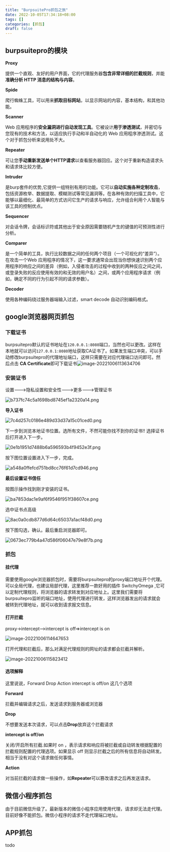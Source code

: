 ```yaml
---
title: "BurpsuitePro抓包之旅"
date: 2022-10-05T17:34:18+08:00
tags: []
categories: [抓包]
draft: false
---
```


## burpsuitepro的模块

**Proxy**

提供一个直观、友好的用户界面，它的代理服务器**包含非常详细的拦截规则**，并能**准确分析 HTTP 消息的结构与内容**。

**Spide**

爬行蜘蛛工具，可以用来**抓取目标网站**，以显示网站的内容，基本结构，和其他功能。

**Scanner**

Web 应用程序的**安全漏洞进行自动发现工具**。它被设计**用于渗透测试**，并密切与您现有的技术和方法，以适应执行手动和半自动化的 Web 应用程序渗透测试。这个对于抓包分析来说用处不大。

**Repeater**

可让您**手动重新发送单个HTTP请求**以查看服务器回应。这个对于重新构造请求头和请求体比较方便。

**Intruder**

是burp套件的优势,它提供一组特别有用的功能。它可以**自动实施各种定制攻击**，包括资源枚举、数据提取、模糊测试等常见漏洞等。在各种有效的扫描工具中，它能够以最细化、最简单的方式访问它生产的请求与响应，允许组合利用个人智能与该工具的控制优点。

**Sequencer**

对会话令牌，会话标识符或其他出于安全原因需要随机产生的键值的可预测性进行分析。

**Comparer**

是一个简单的工具，执行比较数据之间的任何两个项目（一个可视化的“差异”）。在攻击一个Web 应用程序的情况下，这一要求通常会出现当你想快速识别两个应用程序的响应之间的差异（例如，入侵者攻击的过程中收到的两种反应之间之间，或登录失败的反应使用有效的和无效的用户名）之间，或两个应用程序请求（例如，确定不同的行为引起不同的请求参数）。

**Decoder**

使用各种编码绕过服务器端输入过滤，smart decode 自动识别编码格式。

## google浏览器网页抓包

### 下载证书

burpsuitepro默认的证书地址在`120.0.0.1:8080`端口，当然也可以更改。这样在本地就可以访问`127.0.0.1:8080`地址获取CA证书了。如果发生端口冲突，可以手动修改burpsuitepro的代理地址端口，这样只需要在对应代理端口访问即可。然后点击 **CA Certificate**即可下载证书![image-20221006113634706](https://raw.githubusercontent.com/cold-bin/img-for-cold-bin-blog/master/img/202210061136901.png)

### 安装证书

设置--->隐私设置和安全性--->更多--->管理证书

![b737fc74c5a1698bd8745ef1a2320a14.png](https://raw.githubusercontent.com/cold-bin/img-for-cold-bin-blog/master/img/202210061125310.png)

**导入证书**

![7c4d257c0186e489d33d37a15c01ced0.png](https://raw.githubusercontent.com/cold-bin/img-for-cold-bin-blog/master/img/202210061126216.png)

下一步到浏览本地证书位置。选所有文件，不然可能你找不到你的证书!! 选择证书后打开进入下一步。

![0e1b1951d7488b6a596593b4f9452e3f.png](https://raw.githubusercontent.com/cold-bin/img-for-cold-bin-blog/master/img/202210061126793.png)


按下图位置设置进入下一步，完成。

![a548a0ffefcd751bd8cc76f61d7cd946.png](https://raw.githubusercontent.com/cold-bin/img-for-cold-bin-blog/master/img/202210061126621.png)



**最后设置证书信任**

按图示操作找到刚才安装的证书。

![ba7853dac1e9af6f9546f951f38607ce.png](https://raw.githubusercontent.com/cold-bin/img-for-cold-bin-blog/master/img/202210061126828.png)


选中证书点高级

![8ac0a0cdb877d6d64c65037a1acf48d0.png](https://raw.githubusercontent.com/cold-bin/img-for-cold-bin-blog/master/img/202210061126607.png)

按下图勾选，确认。最后重启浏览器即可。

![0673ec779b4a47d586f06047e79e8f7b.png](https://raw.githubusercontent.com/cold-bin/img-for-cold-bin-blog/master/img/202210061126046.png)

### 抓包

#### 挂代理

需要使用google浏览器抓包时，需要将burpsuitepro的proxy端口地址开个代理。可以全局代理，也建议局部代理，这里推荐一款好用的插件 SwitchyOmega ,它可以定制代理规则，将浏览器的请求转发到对应地址上。这里我们需要将burpsuitepro监听的端口地址，使用代理进行转发，这样浏览器发出的请求就会被转到代理地址，就可以收到请求报文信息。

#### 打开拦截

proxy->intercept-->intercept is off=>intercept is on

![image-20221006114647653](https://raw.githubusercontent.com/cold-bin/img-for-cold-bin-blog/master/img/202210061146506.png)

打开代理和拦截后，那么对满足代理规则的网址的请求都会拦截并解析。

![image-20221006115823412](https://raw.githubusercontent.com/cold-bin/img-for-cold-bin-blog/master/img/202210061158626.png)

#### 选项解释

这里说说，Forward Drop Action intercept is off/on 这几个选项

**Forward**

拦截并编辑请求之后，发送请求到服务器或浏览器

**Drop**

不想要发送本次请求，可以点击**Drop**放弃这个拦截请求

**intercept is off/on**

关闭/开启所有拦截.如果时 on ，表示请求和响应将被拦截或自动转发根据配置的拦截规则配置的代理选项。如果显示 off 则显示拦截之后的所有信息将自动转发。相当于没有对这个请求做任何事情。

**Action**

对当前拦截的请求做一些操作，如**Repeater**可以篡改请求之后再发送请求。

## 微信小程序抓包

由于目前微信升级了。最新版本的微信小程序应用使用代理，请求却无法走代理。目前好像不能抓包。微信小程序的请求不走代理端口地址。

## APP抓包

todo
